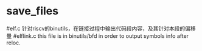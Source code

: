 # save_files
#elf.c
针对riscv的binutils，在链接过程中输出代码段内容，及其针对本段的偏移量
#elflink.c
this file is in binutils/bfd in order to output symbols info after reloc.
